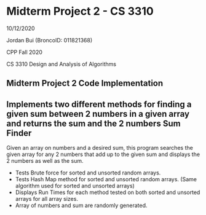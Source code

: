 # Midterm Project 2 - CS 3310
10/12/2020

Jordan Bui (BroncoID: 011821368)

CPP Fall 2020

CS 3310 Design and Analysis of Algorithms

Midterm Project 2 Code Implementation
-
Implements two different methods for finding a given sum between 2 numbers in a given array and returns the sum and the 2 numbers
Sum Finder
-
Given an array on numbers and a desired sum, this program searches the given array for any 2 numbers that add up to the given sum and displays the 2 numbers as well as the sum.
- Tests Brute force for sorted and unsorted random arrays.
- Tests Hash Map method for sorted and unsorted random arrays. (Same algorithm used for sorted and unsorted arrays)
- Displays Run Times for each method tested on both sorted and unsorted arrays for all array sizes.
- Array of numbers and sum are randomly generated.
